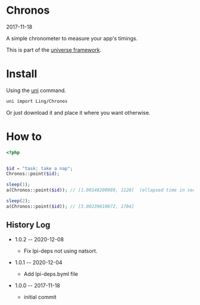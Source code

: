 Chronos
=============
2017-11-18


A simple chronometer to measure your app's timings.


This is part of the [universe framework](https://github.com/karayabin/universe-snapshot).


Install
==========
Using the [uni](https://github.com/lingtalfi/universe-naive-importer) command.
```bash
uni import Ling/Chronos
```

Or just download it and place it where you want otherwise.


How to
==========

```php
<?php


$id = "task: take a nap";
Chronos::point($id);

sleep(1);
a(Chronos::point($id)); // [1.00148200989, 1120]  (ellapsed time in seconds, consumed memory in octets)

sleep(2);
a(Chronos::point($id)); // [3.00239610672, 1784]


```





History Log
------------------

- 1.0.2 -- 2020-12-08

    - Fix lpi-deps not using natsort.

- 1.0.1 -- 2020-12-04

    - Add lpi-deps.byml file

- 1.0.0 -- 2017-11-18

    - initial commit